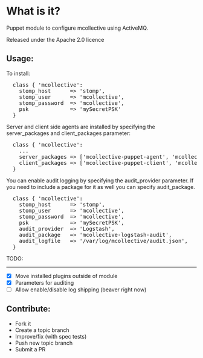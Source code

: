 What is it?
===========

Puppet module to configure mcollective using ActiveMQ.

Released under the Apache 2.0 licence

Usage:
------

To install:
<pre>
  class { 'mcollective':
    stomp_host      => 'stomp',
    stomp_user      => 'mcollective',
    stomp_password  => 'mcollective',
    psk             => 'mySecretPSK'
  }
</pre>

Server and client side agents are installed by specifying the server_packages
and client_packages parameter:
<pre>
  class { 'mcollective':
    ...
    server_packages => ['mcollective-puppet-agent', 'mcollective-filemgr-agent'],
    client_packages => ['mcollective-puppet-client', 'mcollective-service-client'],
  }
</pre>


You can enable audit logging by specifying the audit_provider parameter.  If
you need to include a package for it as well you can specify audit_package.
<pre>
  class { 'mcollective':
    stomp_host      => 'stomp',
    stomp_user      => 'mcollective',
    stomp_password  => 'mcollective',
    psk             => 'mySecretPSK',
    audit_provider  => 'Logstash',
    audit_package   => 'mcollective-logstash-audit',
    audit_logfile   => '/var/log/mcollective/audit.json',
  }
</pre>

TODO:
____
- [x] Move installed plugins outside of module
- [x] Parameters for auditing
- [ ] Allow enable/disable log shipping (beaver right now)

Contribute:
-----------
* Fork it
* Create a topic branch
* Improve/fix (with spec tests)
* Push new topic branch
* Submit a PR
